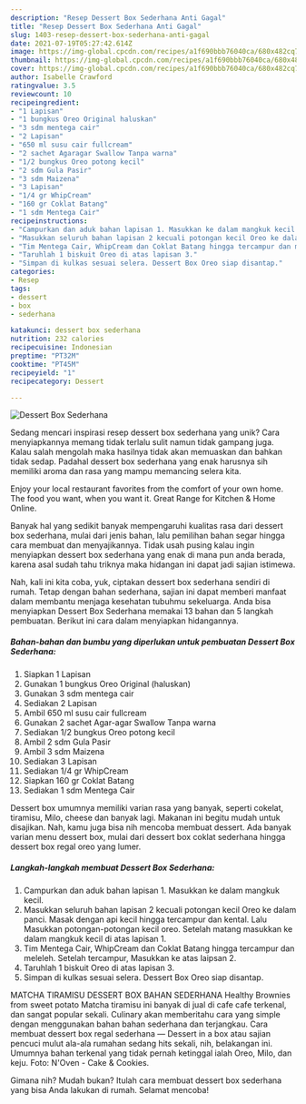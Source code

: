 ```yaml
---
description: "Resep Dessert Box Sederhana Anti Gagal"
title: "Resep Dessert Box Sederhana Anti Gagal"
slug: 1403-resep-dessert-box-sederhana-anti-gagal
date: 2021-07-19T05:27:42.614Z
image: https://img-global.cpcdn.com/recipes/a1f690bbb76040ca/680x482cq70/dessert-box-sederhana-foto-resep-utama.jpg
thumbnail: https://img-global.cpcdn.com/recipes/a1f690bbb76040ca/680x482cq70/dessert-box-sederhana-foto-resep-utama.jpg
cover: https://img-global.cpcdn.com/recipes/a1f690bbb76040ca/680x482cq70/dessert-box-sederhana-foto-resep-utama.jpg
author: Isabelle Crawford
ratingvalue: 3.5
reviewcount: 10
recipeingredient:
- "1 Lapisan"
- "1 bungkus Oreo Original haluskan"
- "3 sdm mentega cair"
- "2 Lapisan"
- "650 ml susu cair fullcream"
- "2 sachet Agaragar Swallow Tanpa warna"
- "1/2 bungkus Oreo potong kecil"
- "2 sdm Gula Pasir"
- "3 sdm Maizena"
- "3 Lapisan"
- "1/4 gr WhipCream"
- "160 gr Coklat Batang"
- "1 sdm Mentega Cair"
recipeinstructions:
- "Campurkan dan aduk bahan lapisan 1. Masukkan ke dalam mangkuk kecil."
- "Masukkan seluruh bahan lapisan 2 kecuali potongan kecil Oreo ke dalam panci. Masak dengan api kecil hingga tercampur dan kental. Lalu Masukkan potongan-potongan kecil oreo. Setelah matang masukkan ke dalam mangkuk kecil di atas lapisan 1."
- "Tim Mentega Cair, WhipCream dan Coklat Batang hingga tercampur dan meleleh. Setelah tercampur, Masukkan ke atas laipsan 2."
- "Taruhlah 1 biskuit Oreo di atas lapisan 3."
- "Simpan di kulkas sesuai selera. Dessert Box Oreo siap disantap."
categories:
- Resep
tags:
- dessert
- box
- sederhana

katakunci: dessert box sederhana 
nutrition: 232 calories
recipecuisine: Indonesian
preptime: "PT32M"
cooktime: "PT45M"
recipeyield: "1"
recipecategory: Dessert

---
```



![Dessert Box Sederhana](https://img-global.cpcdn.com/recipes/a1f690bbb76040ca/680x482cq70/dessert-box-sederhana-foto-resep-utama.jpg)

Sedang mencari inspirasi resep dessert box sederhana yang unik? Cara menyiapkannya memang tidak terlalu sulit namun tidak gampang juga. Kalau salah mengolah maka hasilnya tidak akan memuaskan dan bahkan tidak sedap. Padahal dessert box sederhana yang enak harusnya sih memiliki aroma dan rasa yang mampu memancing selera kita.

Enjoy your local restaurant favorites from the comfort of your own home. The food you want, when you want it. Great Range for Kitchen &amp; Home Online.

Banyak hal yang sedikit banyak mempengaruhi kualitas rasa dari dessert box sederhana, mulai dari jenis bahan, lalu pemilihan bahan segar hingga cara membuat dan menyajikannya. Tidak usah pusing kalau ingin menyiapkan dessert box sederhana yang enak di mana pun anda berada, karena asal sudah tahu triknya maka hidangan ini dapat jadi sajian istimewa.


Nah, kali ini kita coba, yuk, ciptakan dessert box sederhana sendiri di rumah. Tetap dengan bahan sederhana, sajian ini dapat memberi manfaat dalam membantu menjaga kesehatan tubuhmu sekeluarga. Anda bisa menyiapkan Dessert Box Sederhana memakai 13 bahan dan 5 langkah pembuatan. Berikut ini cara dalam menyiapkan hidangannya.

<!--inarticleads1-->

##### Bahan-bahan dan bumbu yang diperlukan untuk pembuatan Dessert Box Sederhana:

1. Siapkan 1 Lapisan
1. Gunakan 1 bungkus Oreo Original (haluskan)
1. Gunakan 3 sdm mentega cair
1. Sediakan 2 Lapisan
1. Ambil 650 ml susu cair fullcream
1. Gunakan 2 sachet Agar-agar Swallow Tanpa warna
1. Sediakan 1/2 bungkus Oreo potong kecil
1. Ambil 2 sdm Gula Pasir
1. Ambil 3 sdm Maizena
1. Sediakan 3 Lapisan
1. Sediakan 1/4 gr WhipCream
1. Siapkan 160 gr Coklat Batang
1. Sediakan 1 sdm Mentega Cair


Dessert box umumnya memiliki varian rasa yang banyak, seperti cokelat, tiramisu, Milo, cheese dan banyak lagi. Makanan ini begitu mudah untuk disajikan. Nah, kamu juga bisa nih mencoba membuat dessert. Ada banyak varian menu dessert box, mulai dari dessert box coklat sederhana hingga dessert box regal oreo yang lumer. 

<!--inarticleads2-->

##### Langkah-langkah membuat Dessert Box Sederhana:

1. Campurkan dan aduk bahan lapisan 1. Masukkan ke dalam mangkuk kecil.
1. Masukkan seluruh bahan lapisan 2 kecuali potongan kecil Oreo ke dalam panci. Masak dengan api kecil hingga tercampur dan kental. Lalu Masukkan potongan-potongan kecil oreo. Setelah matang masukkan ke dalam mangkuk kecil di atas lapisan 1.
1. Tim Mentega Cair, WhipCream dan Coklat Batang hingga tercampur dan meleleh. Setelah tercampur, Masukkan ke atas laipsan 2.
1. Taruhlah 1 biskuit Oreo di atas lapisan 3.
1. Simpan di kulkas sesuai selera. Dessert Box Oreo siap disantap.


MATCHA TIRAMISU DESSERT BOX BAHAN SEDERHANA Healthy Brownies from sweet potato Matcha tiramisu ini banyak di jual di cafe cafe terkenal, dan sangat popular sekali. Culinary akan memberitahu cara yang simple dengan menggunakan bahan bahan sederhana dan terjangkau. Cara membuat dessert box regal sederhana — Dessert in a box atau sajian pencuci mulut ala-ala rumahan sedang hits sekali, nih, belakangan ini. Umumnya bahan terkenal yang tidak pernah ketinggal ialah Oreo, Milo, dan keju. Foto: N&#39;Oven - Cake &amp; Cookies. 

Gimana nih? Mudah bukan? Itulah cara membuat dessert box sederhana yang bisa Anda lakukan di rumah. Selamat mencoba!
